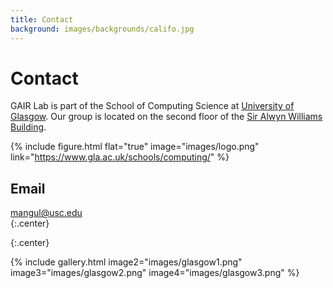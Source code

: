 ```yaml
---
title: Contact
background: images/backgrounds/califo.jpg
---
```


# <i class="fas fa-envelope"></i>Contact

GAIR Lab is part of the School of Computing Science at [University of Glasgow](https://www.gla.ac.uk/).
Our group is located on the second floor of the [Sir Alwyn Williams Building](https://www.google.com/maps?ll=55.873936,-4.290913&z=16&t=h&hl=en&gl=US&mapclient=embed&q=Sir+Alwyn+Williams+Building+Glasgow+G12+8QN).

{%
  include figure.html
  flat="true"
  image="images/logo.png"
  link="https://www.gla.ac.uk/schools/computing/"
%}

## <i class="fas fa-envelope fa-sm"></i>Email

[mangul@usc.edu](joemon.jose@glasgow.ac.uk)  
{:.center}
<!-- 
## <i class="fas fa-map-marked fa-sm"></i>Location

<div align="center"> 
  <iframe src="https://www.google.com/maps?ll=55.873936,-4.290913&z=16&t=h&hl=en&gl=US&mapclient=embed&q=Sir+Alwyn+Williams+Building+Glasgow+G12+8QN" 
  width="100%" 
  height="300" 
  style="border:0;" 
  allowfullscreen="" 
  loading="lazy" 
  referrerpolicy="no-referrer-when-downgrade">
  </iframe> 
</div> -->

{:.center}
<!-- 
[<i class="fas fa-external-link-alt"></i> on Google Maps](https://www.google.com/maps/search/1540+Alcazar+Street,+CHP+236-D,+Los+Angeles,+CA+90089/@34.0632125,-118.2066798,705m/data=!3m2!1e3!4b1?entry=ttu) -->

{%
  include gallery.html
  image2="images/glasgow1.png"
  image3="images/glasgow2.png"
  image4="images/glasgow3.png"
%}
<!-- 
To navigate to GAIR Lab, input the address "[1540 Alcazar Street, CHP 236-D, Los Angeles, CA 90089](https://www.google.com/maps/place/1540+Alcazar+St+d,+Los+Angeles,+CA+90089,+USA/@34.0632245,-118.2225589,2819m/data=!3m2!1e3!4b1!4m9!1m2!2m1!1s1540+Alcazar+Street,+CHP+236-D,+Los+Angeles,+CA+90089!3m5!1s0x80c2c5d8c664f759:0x5e62519437113819!8m2!3d34.0632081!4d-118.2041049!15sCjUxNTQwIEFsY2F6YXIgU3RyZWV0LCBDSFAgMjM2LUQsIExvcyBBbmdlbGVzLCBDQSA5MDA4OZIBEGNvbXBvdW5kX3NlY3Rpb27gAQA?entry=ttu)" into Google Maps. Please note that there are **two entrances** to the building. You can refer to the pictures of **Entrance 1** and **Entrance 2** for visual guidance, and their locations are marked on the provided map.

Upon entering the building, proceed to the **second floor** of the Center for the Health Professions Building. Mangul Lab is located in room **CHP 236-D** on the **second floor**.

## <i class="fas fa-car"></i>Parking

There are abundant parking options available. You have the choice of selecting metered parking nearby or opting for free parking in the residential area, a mere 10-minute walk away, which usually provides ample space. Moreover, you can make use of [SpotAngels](https://www.spotangels.com/), a service that offers both paid and free parking options. Below, you'll find a map from SpotAngels with some recommended spots highlighted.

{%
  include figure.html
  flat="true"
  image="images/contact/Mangul-Lab-Parking.png"
  width="100%" height="100%"
%}

 -->
